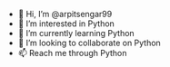 - 👋 Hi, I’m @arpitsengar99
- 👀 I’m interested in Python 
- 🌱 I’m currently learning Python
- 💞️ I’m looking to collaborate on Python
- 📫 Reach me through Python

<!---
arpitsengar99/arpitsengar99 is a ✨ special ✨ repository because its `README.md` (this file) appears on your GitHub profile.
You can click the Preview link to take a look at your changes.
--->
